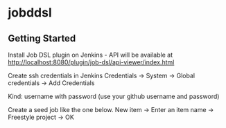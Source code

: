 # jobddsl

## Getting Started

Install Job DSL plugin on Jenkins - API will be available at [http://localhost:8080/plugin/job-dsl/api-viewer/index.html](http://localhost:8080/plugin/job-dsl/api-viewer/index.html)

Create ssh credentials in Jenkins
Credentials -> System -> Global credentials -> Add Credentials

Kind: username with password (use your github username and password)

Create a seed job like the one below.
New item -> Enter an item name -> Freestyle project -> OK
